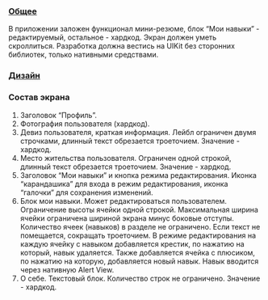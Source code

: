 ### [Общее](https://docs.google.com/document/d/1T64cLqBx03AUgNdECB17Nq31ACA4DLt6yoLsL-wjb3o/edit)

В приложении заложен функционал мини-резюме, блок “Мои навыки” - редактируемый, остальное - хардкод. Экран должен уметь скроллиться. 
Разработка должна вестись на UIKit без сторонних библиотек, только нативными средствами.

### [Дизайн](https://www.figma.com/file/xfRZ6MHiLNO9BSUN9uVhnN/iOS-%D0%97%D0%B0%D0%B4%D0%B0%D0%BD%D0%B8%D1%8F?type=design&node-id=0-1&mode=design&t=baN0ybNeb4z1AJ1j-0)

### Состав экрана

1. Заголовок “Профиль”.
2. Фотография пользователя (хардкод).
3. Девиз пользователя, краткая информация. Лейбл ограничен двумя строчками, длинный текст обрезается троеточием. Значение - хардкод.
4. Место жительства пользователя. Ограничен одной строкой, длинный текст обрезается троеточием. Значение - хардкод.
5. Заголовок “Мои навыки” и кнопка режима редактирования. Иконка “карандашика” для входа в режим редактирования, иконка “галочки” для сохранения изменений. 
6. Блок мои навыки. Может редактироваться пользователем.
Ограничение высоты ячейки одной строкой. Максимальная ширина ячейки ограничена шириной экрана минус боковые отступы. Количество ячеек (навыков) в разделе не ограничено. Если текст не помещается, сокращать троеточием. 
В режиме редактирования на каждую ячейку с навыком добавляется крестик, по нажатию на который, навык удаляется. Также добавляется ячейка с плюсиком, по нажатию на которую, добавляется новый навык. Навык вводится через нативную Alert View. 
7. О себе. Текстовый блок. Количество строк не ограничено. Значение - хардкод.
